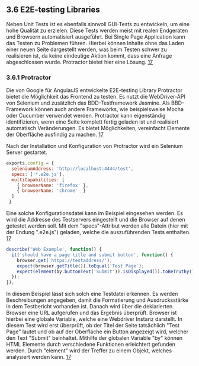 ## 3.6 E2E-testing Libraries
Neben Unit Tests ist es ebenfalls sinnvoll GUI-Tests zu entwickeln, um eine hohe Qualität zu erzielen. Diese Tests werden meist mit realen Endgeräten und Browsern automatisiert ausgeführt. Bei Single Page Application kann das Testen zu Problemen führen. Hierbei können Inhalte ohne das Laden einer neuen Seite dargestellt werden, was beim Testen schwer zu realisieren ist, da keine eindeutige Aktion kommt, dass eine Anfrage abgeschlossen wurde. Protractor bietet hier eine Lösung. [17](../Quellen.md)

### 3.6.1 Protractor
Die von Google für AngularJS entwickelte E2E-testing Library Protractor bietet die Möglichkeit das Frontend zu testen. Es nutzt die WebDriver-API von Selenium und zusätzlich das BDD-Testframework Jasmine. Als BBD-Framework können auch andere Frameworks, wie beispielsweise Mocha oder Cucumber verwendet werden. Protractor kann eigenständig identifizieren, wenn eine Seite komplett fertig geladen ist und realisiert automatisch Veränderungen. Es bietet Möglichkeiten, vereinfacht Elemente der Oberfläche ausfindig zu machen. [17](../Quellen.md)

Nach der Installation und Konfiguration von Protractor wird ein Selenium Server gestartet.
```javascript
exports.config = {
  seleniumAddress: 'http://localhost:4444/test',
  specs: ['*.e2e.js'],
  multiCapabilities: [
    { browserName: 'firefox' },
    { browserName: 'chrome'  }
  ]
 }
 ```
Eine solche Konfigurationsdatei kann im Beispiel eingesehen werden. Es wird die Addresse des Testservers eingestellt und die Browser auf denen getestet werden soll. Mit dem "specs"-Attribut werden alle Datein (hier mit der Endung ".e2e.js") geladen, welche die auszuführenden Tests enthalten. [17](../Quellen.md)

```javascript
describe('Web Example', function() {
  it('should have a page title and submit button', function() {
    browser.get('https://testaddress/');
    expect(browser.getTitle()).toEqual('Test Page');
    expect(element(by.buttonText('Submit')).isDisplayed()).toBeTruthy();
  });
});
```
In diesem Beispiel lässt sich solch eine Testdatei erkennen. Es werden Beschreibungen angegeben, damit die Formatierung und Ausdrucksstärke in dem Testbericht vorhanden ist. Danach wird über die deklarierten Browser eine URL aufgerufen und das Ergebnis überprüft. Browser ist hierbei eine globale Variable, welche eine Webdriver Instanz darstellt. In diesem Test wird erst überprüft, ob der Titel der Seite tatsächlich "Test Page" lautet und ob auf der Oberfläche ein Button angezeigt wird, welcher den Text "Submit" beinhaltet. Mithilfe der globalen Variable "by" können HTML Elemente durch verschiedene Funktionen erleichtert gefunden werden. Durch "element" wird der Treffer zu einem Objekt, welches analysiert werden kann. [17](../Quellen.md)
